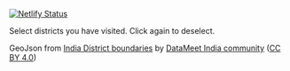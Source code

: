 [![Netlify Status](https://api.netlify.com/api/v1/badges/e16ad329-12bb-4c21-a179-60899d8c1bf4/deploy-status)](https://app.netlify.com/sites/indiandistrictselector/deploys)

Select districts you have visited. Click again to deselect.

GeoJson from [India District boundaries](https://github.com/datameet/maps/tree/master/Districts) by [DataMeet India community](http://datameet.org/) ([CC BY 4.0](https://creativecommons.org/licenses/by/4.0/))

